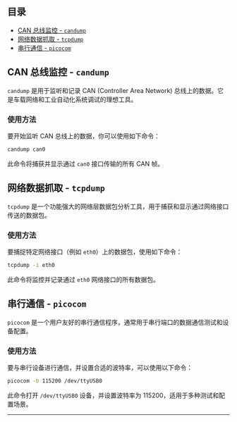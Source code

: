 
## 目录

- [CAN 总线监控 - `candump`](#can-总线监控---candump)
- [网络数据抓取 - `tcpdump`](#网络数据抓取---tcpdump)
- [串行通信 - `picocom`](#串行通信---picocom)

## CAN 总线监控 - `candump`

`candump` 是用于监听和记录 CAN (Controller Area Network) 总线上的数据。它是车载网络和工业自动化系统调试的理想工具。

### 使用方法

要开始监听 CAN 总线上的数据，你可以使用如下命令：

```bash
candump can0
```

此命令将捕获并显示通过 `can0` 接口传输的所有 CAN 帧。

## 网络数据抓取 - `tcpdump`

`tcpdump` 是一个功能强大的网络层数据包分析工具，用于捕获和显示通过网络接口传送的数据包。

### 使用方法

要捕捉特定网络接口（例如 `eth0`）上的数据包，使用如下命令：

```bash
tcpdump -i eth0
```

此命令将监控并记录通过 `eth0` 网络接口的所有数据包。

## 串行通信 - `picocom`

`picocom` 是一个用户友好的串行通信程序，通常用于串行端口的数据通信测试和设备配置。

### 使用方法

要与串行设备进行通信，并设置合适的波特率，可以使用以下命令：

```bash
picocom -b 115200 /dev/ttyUSB0
```

此命令打开 `/dev/ttyUSB0` 设备，并设置波特率为 115200，适用于多种测试和配置场景。

---

